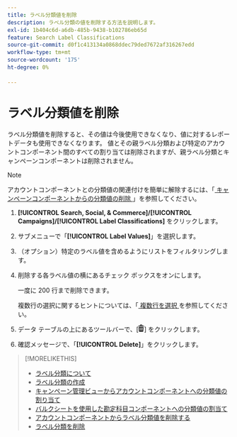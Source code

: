 ```yaml
---
title: ラベル分類値を削除
description: ラベル分類の値を削除する方法を説明します。
exl-id: 1b404c6d-a6db-485b-9438-b102786eb65d
feature: Search Label Classifications
source-git-commit: d0f1c413134a0868ddec79ded7672af316267edd
workflow-type: tm+mt
source-wordcount: '175'
ht-degree: 0%

---
```


# ラベル分類値を削除

ラベル分類値を削除すると、その値は今後使用できなくなり、値に対するレポートデータも使用できなくなります。 値とその親ラベル分類および特定のアカウントコンポーネント間のすべての割り当ては削除されますが、親ラベル分類とキャンペーンコンポーネントは削除されません。

>[!NOTE]
>
>アカウントコンポーネントとの分類値の関連付けを簡単に解除するには、「[ キャンペーンコンポーネントからの分類値の削除 ](classification-values-remove.md)」を参照してください。

1. **[!UICONTROL Search, Social, & Commerce]/[!UICONTROL Campaigns]/[!UICONTROL Label Classifications]** をクリックします。

1. サブメニューで「**[!UICONTROL Label Values]**」を選択します。

1. （オプション）特定のラベル値を含めるようにリストをフィルタリングします。

1. 削除する各ラベル値の横にあるチェック ボックスをオンにします。

   一度に 200 行まで削除できます。

   複数行の選択に関するヒントについては、「[ 複数行を選択 ](/help/search-social-commerce/common-tasks/navigation-editing-selection/multiple-rows-select.md) を参照してください。

1. データ テーブルの上にあるツールバーで、[![ 削除 ](/help/search-social-commerce/assets/delete.png " 削除 ")] をクリックします。

1. 確認メッセージで、「**[!UICONTROL Delete]**」をクリックします。

>[!MORELIKETHIS]
>
>* [ ラベル分類について ](classification-about.md)
>* [ ラベル分類の作成 ](classification-create.md)
>* [ キャンペーン管理ビューからアカウントコンポーネントへの分類値の割り当て ](classification-values-assign-campaign-management.md)
>* [ バルクシートを使用した勘定科目コンポーネントへの分類値の割当て ](classification-values-assign-bulksheets.md)
>* [ アカウントコンポーネントからラベル分類値を削除する ](classification-values-remove.md)
>* [ ラベル分類を削除 ](classification-delete.md)
